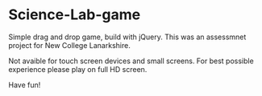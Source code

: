 # Science-Lab-game

Simple drag and drop game, build with jQuery.
This was an assessmnet project for New College Lanarkshire.

Not avaible for touch screen devices and small screens.
For best possible experience please play on full HD screen.

Have fun!
